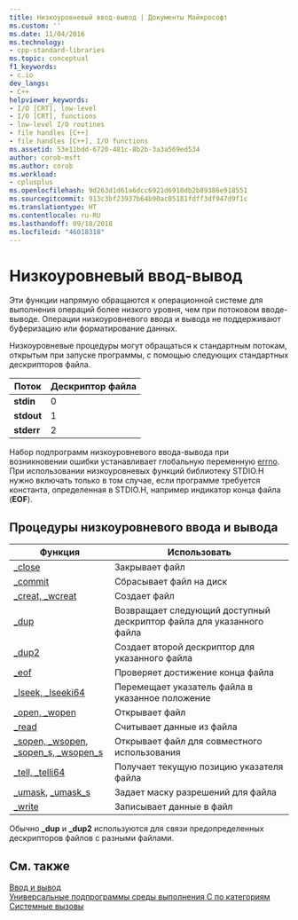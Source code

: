 ```yaml
---
title: Низкоуровневый ввод-вывод | Документы Майкрософт
ms.custom: ''
ms.date: 11/04/2016
ms.technology:
- cpp-standard-libraries
ms.topic: conceptual
f1_keywords:
- c.io
dev_langs:
- C++
helpviewer_keywords:
- I/O [CRT], low-level
- I/O [CRT], functions
- low-level I/O routines
- file handles [C++]
- file handles [C++], I/O functions
ms.assetid: 53e11bdd-6720-481c-8b2b-3a3a569ed534
author: corob-msft
ms.author: corob
ms.workload:
- cplusplus
ms.openlocfilehash: 9d263d1d61a6dcc6921d6918db2b89386e918551
ms.sourcegitcommit: 913c3bf23937b64b90ac05181fdff3df947d9f1c
ms.translationtype: HT
ms.contentlocale: ru-RU
ms.lasthandoff: 09/18/2018
ms.locfileid: "46018318"
---
```

# <a name="low-level-io"></a>Низкоуровневый ввод-вывод

Эти функции напрямую обращаются к операционной системе для выполнения операций более низкого уровня, чем при потоковом вводе-выводе. Операции низкоуровневого ввода и вывода не поддерживают буферизацию или форматирование данных.

Низкоуровневые процедуры могут обращаться к стандартным потокам, открытым при запуске программы, с помощью следующих стандартных дескрипторов файла.

|Поток|Дескриптор файла|
|------------|---------------------|
|**stdin**|0|
|**stdout**|1|
|**stderr**|2|

Набор подпрограмм низкоуровневого ввода-вывода при возникновении ошибки устанавливает глобальную переменную [errno](../c-runtime-library/errno-doserrno-sys-errlist-and-sys-nerr.md). При использовании низкоуровневых функций библиотеку STDIO.H нужно включать только в том случае, если программе требуется константа, определенная в STDIO.H, например индикатор конца файла (**EOF**).

## <a name="low-level-io-functions"></a>Процедуры низкоуровневого ввода и вывода

|Функция|Использовать|
|--------------|---------|
|[_close](../c-runtime-library/reference/close.md)|Закрывает файл|
|[_commit](../c-runtime-library/reference/commit.md)|Сбрасывает файл на диск|
|[_creat, _wcreat](../c-runtime-library/reference/creat-wcreat.md)|Создает файл|
|[_dup](../c-runtime-library/reference/dup-dup2.md)|Возвращает следующий доступный дескриптор файла для указанного файла|
|[_dup2](../c-runtime-library/reference/dup-dup2.md)|Создает второй дескриптор для указанного файла|
|[_eof](../c-runtime-library/reference/eof.md)|Проверяет достижение конца файла|
|[_lseek, _lseeki64](../c-runtime-library/reference/lseek-lseeki64.md)|Перемещает указатель файла в указанное положение|
|[_open, _wopen](../c-runtime-library/reference/open-wopen.md)|Открывает файл|
|[_read](../c-runtime-library/reference/read.md)|Считывает данные из файла|
|[_sopen, _wsopen](../c-runtime-library/reference/sopen-wsopen.md), [_sopen_s, _wsopen_s](../c-runtime-library/reference/sopen-s-wsopen-s.md)|Открывает файл для совместного использования|
|[_tell, _telli64](../c-runtime-library/reference/tell-telli64.md)|Получает текущую позицию указателя файла|
|[_umask](../c-runtime-library/reference/umask.md), [_umask_s](../c-runtime-library/reference/umask-s.md)|Задает маску разрешений для файла|
|[_write](../c-runtime-library/reference/write.md)|Записывает данные в файл|

 Обычно **_dup** и **_dup2** используются для связи предопределенных дескрипторов файлов с разными файлами.

## <a name="see-also"></a>См. также

[Ввод и вывод](../c-runtime-library/input-and-output.md)<br/>
[Универсальные подпрограммы среды выполнения C по категориям](../c-runtime-library/run-time-routines-by-category.md)<br/>
[Системные вызовы](../c-runtime-library/system-calls.md)<br/>
